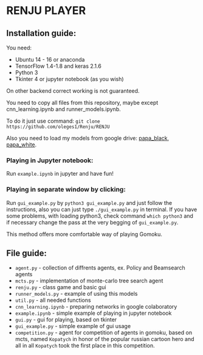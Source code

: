# RENJU PLAYER
## Installation guide:

You need:
* Ubuntu 14 - 16 or anaconda
* TensorFlow 1.4-1.8 and keras 2.1.6
* Python 3
* Tkinter 4 or jupyter notebook (as you wish)

On other backend correct working is not guaranteed.

You need to copy all files from this repository, maybe except cnn_learning.ipynb and runner_models.ipynb.

To do it just use command:
`git clone https://github.com/oleges1/Renju/RENJU`

Also you need to load my models from google drive: [papa_black], [papa_white].

### Playing in Jupyter notebook:
Run `example.ipynb` in jupyter and have fun!

### Playing in separate window by clicking:
Run `gui_example.py` by `python3 gui_example.py` and just follow the instructions, also you can just type `./gui_example.py` in terminal.
If you have some problems, with loading python3, check command `which python3` and if necessary change the pass at the very begging of `gui_example.py`.

This method offers more comfortable way of playing Gomoku.

## File guide:

* `agent.py` - collection of diffrents agents, ex. Policy and Beamsearch agents
* `mcts.py` - implementation of monte-carlo tree search agent
* `renju.py` - class game and basic gui
* `runner_models.py` - example of using this models
* `util.py` - all needed functions
* `cnn_learning.ipynb` - preparing networks in google colaboratory
* `example.ipynb` - simple example of playing in jupyter notebook
* `gui.py` - gui for playing, based on tkinter
* `gui_example.py` - simple example of gui usage 
* `competition.py` - agent for competition of agents in gomoku, based on mcts, named `Kopatych` in honor of the popular russian cartoon hero and all in all `Kopatych` took the first place in this competition.

[papa_black]:https://drive.google.com/open?id=1GQ2Bs3z84mpJbshxeinWZE84XlrNujmM
[papa_white]:https://drive.google.com/open?id=18edjuILw_t84A8NcAHZCpDnn2TOkTfYo
